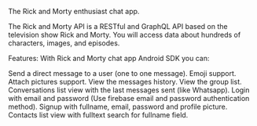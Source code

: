 The Rick and Morty enthusiast chat app.


The Rick and Morty API is a RESTful and GraphQL API based on the television show Rick and Morty. 
You will access data about hundreds of characters, images, and episodes.

Features:
With Rick and Morty chat app Android SDK you can:

Send a direct message to a user (one to one message).
Emoji support.
Attach pictures support.
View the messages history.
View the group list.
Conversations list view with the last messages sent (like Whatsapp).
Login with email and password (Use firebase email and password authentication method).
Signup with fullname, email, password and profile picture.
Contacts list view with fulltext search for fullname field.
